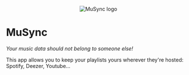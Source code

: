 <p align="center"><img alt="MuSync logo" src="https://repository-images.githubusercontent.com/105060592/7b7fb400-8af8-11e9-9c7b-f3cd3e52937d" /></p>

# MuSync

*Your music data should not belong to someone else!*

This app allows you to keep your playlists yours wherever they're hosted: Spotify, Deezer, Youtube...
